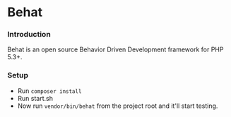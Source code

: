 # Behat #

### Introduction ###
Behat is an open source Behavior Driven Development framework for PHP 5.3+.


### Setup ###
* Run `composer install`
* Run start.sh
* Now run `vendor/bin/behat` from the project root and it'll start testing.